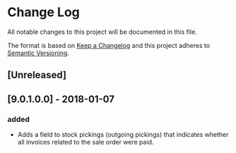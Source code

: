 # Change Log
All notable changes to this project will be documented in this file.

The format is based on [Keep a Changelog](http://keepachangelog.com/)
and this project adheres to [Semantic Versioning](http://semver.org/).

## [Unreleased]

## [9.0.1.0.0] - 2018-01-07
### added
- Adds a field to stock pickings (outgoing pickings) that indicates whether all invoices related to the sale order were paid.
